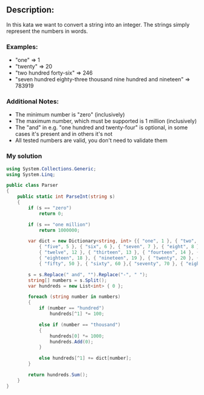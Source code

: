 ## Description:
In this kata we want to convert a string into an integer. The strings simply represent the numbers in words.

### Examples:
- "one" => 1
- "twenty" => 20
- "two hundred forty-six" => 246
- "seven hundred eighty-three thousand nine hundred and nineteen" => 783919

### Additional Notes:
- The minimum number is "zero" (inclusively)
- The maximum number, which must be supported is 1 million (inclusively)
- The "and" in e.g. "one hundred and twenty-four" is optional, in some cases it's present and in others it's not
- All tested numbers are valid, you don't need to validate them
### My solution
``` C#
using System.Collections.Generic;
using System.Linq;

public class Parser
{
    public static int ParseInt(string s)
    {
        if (s == "zero")
            return 0;

        if (s == "one million")
            return 1000000;

        var dict = new Dictionary<string, int> {{ "one", 1 }, { "two", 2 }, { "three", 3 }, { "four", 4 },
            { "five", 5 }, { "six", 6 }, { "seven", 7 }, { "eight", 8 }, { "nine", 9 }, { "ten", 10 }, { "eleven", 11 }, 
            { "twelve", 12 }, { "thirteen", 13 }, { "fourteen", 14 }, { "fifteen", 15 }, { "sixteen", 16 }, { "seventeen", 17 },
            { "eighteen", 18 }, { "nineteen", 19 }, { "twenty", 20 }, { "thirty", 30 }, { "fourty", 40 }, { "forty", 40 },
            { "fifty", 50 }, { "sixty", 60 },{ "seventy", 70 }, { "eighty", 80 }, { "ninety", 90 } };

        s = s.Replace(" and", "").Replace("-", " ");
        string[] numbers = s.Split();
        var hundreds = new List<int> { 0 };

        foreach (string number in numbers)
        {
            if (number == "hundred")
                hundreds[^1] *= 100;

            else if (number == "thousand")
            {
                hundreds[0] *= 1000;
                hundreds.Add(0);
            }

            else hundreds[^1] += dict[number];
        }

        return hundreds.Sum();
    }
}
```

